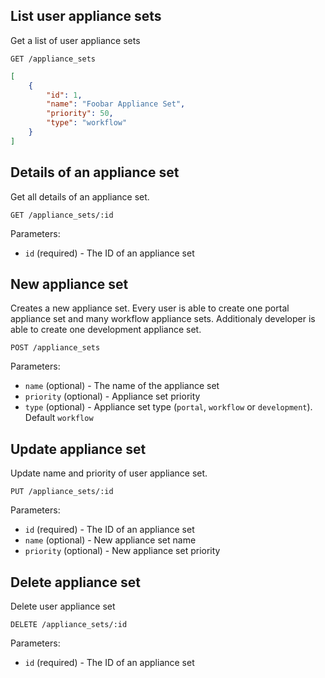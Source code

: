 ## List user appliance sets

Get a list of user appliance sets

```
GET /appliance_sets
```

```json
[
    {
        "id": 1,
        "name": "Foobar Appliance Set",
        "priority": 50,
        "type": "workflow"
    }
]
```

## Details of an appliance set

Get all details of an appliance set.

```
GET /appliance_sets/:id
```

Parameters:

+ `id` (required) - The ID of an appliance set

## New appliance set

Creates a new appliance set. Every user is able to create one portal appliance set and many workflow appliance sets. Additionaly developer is able to create one development appliance set.

```
POST /appliance_sets
```

Parameters:

+ `name` (optional) - The name of the appliance set
+ `priority` (optional) - Appliance set priority
+ `type` (optional) - Appliance set type (`portal`, `workflow` or `development`). Default `workflow`

## Update appliance set

Update name and priority of user appliance set.

```
PUT /appliance_sets/:id
```

Parameters:

+ `id` (required) - The ID of an appliance set
+ `name` (optional) - New appliance set name
+ `priority` (optional) - New appliance set priority

## Delete appliance set

Delete user appliance set

```
DELETE /appliance_sets/:id
```

Parameters:

+ `id` (required) - The ID of an appliance set